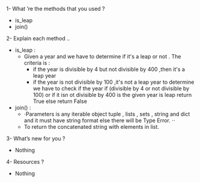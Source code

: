 1- What ’re the methods that you used ?
 - is_leap
 - join()


2- Explain each method ..
  - is_leap :
    * Given a year and we have to determine if it's a leap or not . The criteria is :
      - if the year is divisible by 4 but not divisible by 400  ,then it's a leap year
      - if the year is not divisible by 100 ,it's not a leap year
      to determine we have to check if the year if (divisible by 4 or not divisible by 100) or if it isn ot  divisible by 400
      is the given year is leap return True else return False
-  join() :
    - ⋅Parameters is  any iterable object tuple , lists , sets , string and dict and it must have string format else there will be Type Error. ⋅⋅
    - To return the concatenated string with elements in list. 
 
  


3- What’s new for you ?
 - Nothing



4- Resources ? 
 - Nothing
